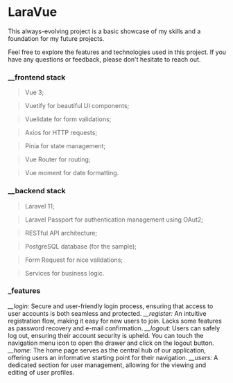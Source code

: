 
# LaraVue

This always-evolving project is a basic showcase of my skills and a foundation for my future projects.

Feel free to explore the features and technologies used in this project. If you have any questions or feedback, please don't hesitate to reach out.

### __frontend stack


> Vue 3;

> Vuetify for beautiful UI components;

> Vuelidate for form validations;

> Axios for HTTP requests;

> Pinia for state management;

> Vue Router for routing;

> Vue moment for date formatting.

### __backend stack


> Laravel 11;

> Laravel Passport for authentication management using OAut2;

> RESTful API architecture;

> PostgreSQL database (for the sample);

> Form Request for nice validations;

> Services for business logic.


### _features

*__login:* Secure and user-friendly login process, ensuring that access to user accounts is both seamless and protected.
*__register:* An intuitive registration flow, making it easy for new users to join. Lacks some features as password recovery and e-mail confirmation.
*__logout:* Users can safely log out, ensuring their account security is upheld. You can touch the navigation menu icon to open the drawer and click on the logout button.
*__home:* The home page serves as the central hub of our application, offering users an informative starting point for their navigation.
*__users:* A dedicated section for user management, allowing for the viewing and editing of user profiles.